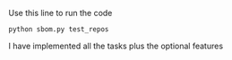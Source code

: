Use this line to run the code 
```
python sbom.py test_repos
```

I have implemented all the tasks plus the optional features
